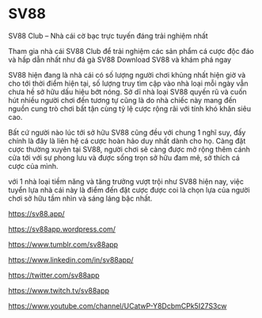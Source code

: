 # SV88

SV88 Club – Nhà cái cờ bạc trực tuyến đáng trải nghiệm nhất

Tham gia nhà cái SV88 Club để trải nghiệm các sản phẩm cá cược độc đáo và hấp dẫn nhất như đá gà SV88 Download SV88 và khám phá ngay

SV88 hiện đang là nhà cái có số lượng người chơi khủng nhất hiện giờ và cho tới thời điểm hiện tại, số lượng truy tìm cập vào nhà loại mỗi ngày vẫn chưa hề sở hữu dấu hiệu bớt nóng. Sở dĩ nhà loại SV88 quyến rũ và cuốn hút nhiều người chơi đến tương tự cũng là do nhà chiếc này mang đến nguồn cung trò chơi bất tận cùng tỷ lệ cược rộng rãi với tính khó khăn siêu cao.

Bất cứ người nào lúc tới sở hữu SV88 cũng đều với chung 1 nghĩ suy, đấy chính là đây là liên hệ cá cược hoàn hảo duy nhất dành cho họ. Càng đặt cược thường xuyên tại SV88, người chơi sẽ càng được mở rộng thêm cánh cửa tới với sự phong lưu và được sống trọn sở hữu đam mê, sở thích cá cược của mình.

với 1 nhà loại tiềm năng và tăng trưởng vượt trội như SV88 hiện nay, việc tuyển lựa nhà cái này là điểm đến đặt cược được coi là chọn lựa của người chơi sở hữu tầm nhìn và sáng láng bậc nhất.

https://sv88.app/

https://sv88app.wordpress.com/

https://www.tumblr.com/sv88app

https://www.linkedin.com/in/sv88app/

https://twitter.com/sv88app

https://www.twitch.tv/sv88app

https://www.youtube.com/channel/UCatwP-Y8DcbmCPk5I27S3cw
